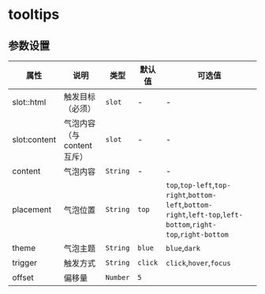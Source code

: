 # tooltips

<template>
    <coding
        :code="code1"
        title="简单tooltips"
        content="最简单的tooltips，只有一个content，也可以使用v-tool指令来使用，可以让代码更加清晰"
    >
        <y-tooltips content="我是一个tooltips" class-name="test" placement="bottom-right">
            <y-button slot="slot">最简单的tooltips</y-button>
        </y-tooltips>
        <y-tooltips content="我是一个tooltips" ref="tests">
        </y-tooltips>
        <y-button v-pop:tests>最简单的tooltips</y-button>
    </coding>
    <coding
        :code="code2"
        title="slot:html"
        content="也可以使用slot:html来自定义气泡内容"
    >
        <y-tooltips>
            <y-button slot="slot">blue</y-button>
            <template slot="content">
                <ul>
                    <li>safasdf</li>
                    <li>safasdf</li>
                    <li>safasdf</li>
                </ul>
            </template>
        </y-tooltips>
    </coding>
    <coding
        :code="code3"
        title="皮肤"
        content="有三款皮肤可选blue,dark,white，默认blue."
    >
        <y-tooltips content="我是一个tooltips">
            <y-button slot="slot">蓝色</y-button>
        </y-tooltips>
        <y-tooltips content="我是一个tooltips" theme="dark">
            <y-button slot="slot">黑色</y-button>
        </y-tooltips>
        <y-tooltips content="我是一个tooltips" theme="white">
            <y-button slot="slot">白色</y-button>
        </y-tooltips>
    </coding>
    <coding
        :code="code4"
        title="触发方式"
        content="三种触发方式hover,click,focus，默认click"
    >
        <y-tooltips content="我是一个tooltips" trigger="hover">
            <y-button slot="slot">hover</y-button>
        </y-tooltips>
        <y-tooltips content="我是一个tooltips" trigger="click">
            <y-button slot="slot">click</y-button>
        </y-tooltips>
        <y-tooltips content="我是一个tooltips" trigger="focus">
            <input type="text" name="" slot="slot">
        </y-tooltips>
    </coding>
    <coding
        :code="code5"
        title="给tooltips绑定一个v-model"
        content="可以给tooltips绑定一个v-model来控制tooltips的隐藏显示。"
    >
        <y-tooltips trigger="hover" v-model="datas">
            <y-button slot="slot">hover</y-button>
            <template slot="content">
                <p>小小tooltips   <a @click="datas=false">关闭</a></p>
            </template>
        </y-tooltips>
    </coding>
    <coding
        title="给tooltips绑定一个v-model"
        content="可以给tooltips绑定一个v-model来控制tooltips的隐藏显示。"
    >
        <div class="top toots" style="margin-left: 56px;">
            <y-tooltips trigger="hover" content="sfasfasdf" placement="top">
                <y-button slot="slot">T</y-button>
            </y-tooltips>
            <y-tooltips trigger="hover" content="sfasfasdf" placement="top-left">
                <y-button slot="slot">TL</y-button>
            </y-tooltips>
            <y-tooltips trigger="hover" content="sfasfasdf" placement="top-right">
                <y-button slot="slot">TR</y-button>
            </y-tooltips>
        </div>
        <div class="left toots" style="width: 56px;float: left;">
            <y-tooltips trigger="hover" content="sfasfasdf" placement="left">
                <y-button slot="slot">L</y-button>
            </y-tooltips>
            <y-tooltips trigger="hover" content="sfasfasdf" placement="left-top">
                <y-button slot="slot">LT</y-button>
            </y-tooltips>
            <y-tooltips trigger="hover" content="sfasfasdf" placement="left-bottom">
                <y-button slot="slot">LB</y-button>
            </y-tooltips>
        </div>
        <div class="right toots" style="width: 56px; margin-left: 230px;">
            <y-tooltips trigger="hover" content="sfasfasdf" placement="right">
                <y-button slot="slot">R</y-button>
            </y-tooltips>
            <y-tooltips trigger="hover" content="sfasfasdf" placement="right-top">
                <y-button slot="slot">RT</y-button>
            </y-tooltips>
            <y-tooltips trigger="hover" content="sfasfasdf" placement="right-bottom">
                <y-button slot="slot">RB</y-button>
            </y-tooltips>
        </div>
        <div class="bottom toots" style="margin-left: 56px;">
            <y-tooltips trigger="hover" content="sfasfasdf" placement="bottom">
                <y-button slot="slot">B</y-button>
            </y-tooltips>
            <y-tooltips trigger="hover" content="sfasfasdf" placement="bottom-left">
                <y-button slot="slot">BL</y-button>
            </y-tooltips>
            <y-tooltips trigger="hover" content="sfasfasdf" placement="bottom-right">
                <y-button slot="slot">BR</y-button>
            </y-tooltips>
        </div>
    </coding>
</template>
<style lang="less">
.toots {
    .y-btn {
        width: 52px;
        margin-bottom: 6px;
    }
}
</style>
<script>
export default {
    data(){
        return {
            code1:
`<y-tooltips content="我是一个tooltips">
    <y-button slot="html">最简单的tooltips</y-button>
</y-tooltips>
<y-tooltips content="我是一个tooltips" ref="tests"></y-tooltips>
<y-button v-tool:tests>最简单的tooltips</y-button>
`,
            code2:
`<y-tooltips>
    <y-button slot="html">blue</y-button>
    <template slot="content">
        <ul>
            <li>safasdf</li>
            <li>safasdf</li>
            <li>safasdf</li>
        </ul>
    </template>
</y-tooltips>`,
            code3:
`<y-tooltips content="我是一个tooltips">
    <y-button slot="html">蓝色</y-button>
</y-tooltips>
<y-tooltips content="我是一个tooltips" theme="dark">
    <y-button slot="html">黑色</y-button>
</y-tooltips>
<y-tooltips content="我是一个tooltips" theme="white">
    <y-button slot="html">白色</y-button>
</y-tooltips>`,
            code4:
`<y-tooltips content="我是一个tooltips" trigger="hover">
    <y-button slot="html">hover</y-button>
</y-tooltips>
<y-tooltips content="我是一个tooltips" trigger="click">
    <y-button slot="html">click</y-button>
</y-tooltips>
<y-tooltips content="我是一个tooltips" trigger="focus">
    <input type="text" name="" slot="html">
</y-tooltips>
`,
            code5:
`<y-tooltips trigger="hover" v-model="datas">
    <y-button slot="html">hover</y-button>
    <template slot="content">
        <p>小小tooltips   <a @click="datas=false">关闭</a></p>
    </template>
</y-tooltips>
export default {
    data(){
        datas:true
    }
}
`,
            datas:false
        }
    }
}
</script>

## 参数设置

|     属性     |            说明           |   类型   | 默认值  |                                                    可选值                                                     |
| ------------ | ------------------------- | -------- | ------- | ------------------------------------------------------------------------------------------------------------- |
| slot::html   | 触发目标（必须）          | `slot`   | -       | -                                                                                                             |
| slot:content | 气泡内容（与content互斥） | `slot`   | -       | -                                                                                                             |
| content      | 气泡内容                  | `String` | -       | -                                                                                                             |
| placement    | 气泡位置                  | `String` | `top`   | `top`,`top-left`,`top-right`,`bottom-left`,`bottom-right`,`left-top`,`left-bottom`,`right-top`,`right-bottom` |
| theme        | 气泡主题                  | `String` | `blue`  | `blue`,`dark`                                                                                                 |
| trigger      | 触发方式                  | `String` | `click` | `click`,`hover`,`focus`                                                                                       |
| offset       | 偏移量                    | `Number` | `5`     |                                                                                                               |
